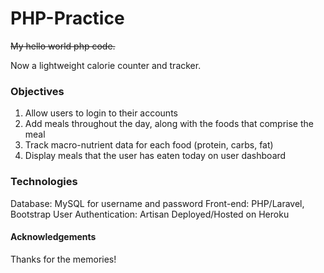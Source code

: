 # PHP-Practice
~~My hello world php code.~~

Now a lightweight calorie counter and tracker.

### Objectives

1. Allow users to login to their accounts
2. Add meals throughout the day, along with the foods that comprise the meal
3. Track macro-nutrient data for each food (protein, carbs, fat)
4. Display meals that the user has eaten today on user dashboard

### Technologies

Database: MySQL for username and password
Front-end: PHP/Laravel, Bootstrap
User Authentication: Artisan 
Deployed/Hosted on Heroku

#### Acknowledgements

Thanks for the memories!